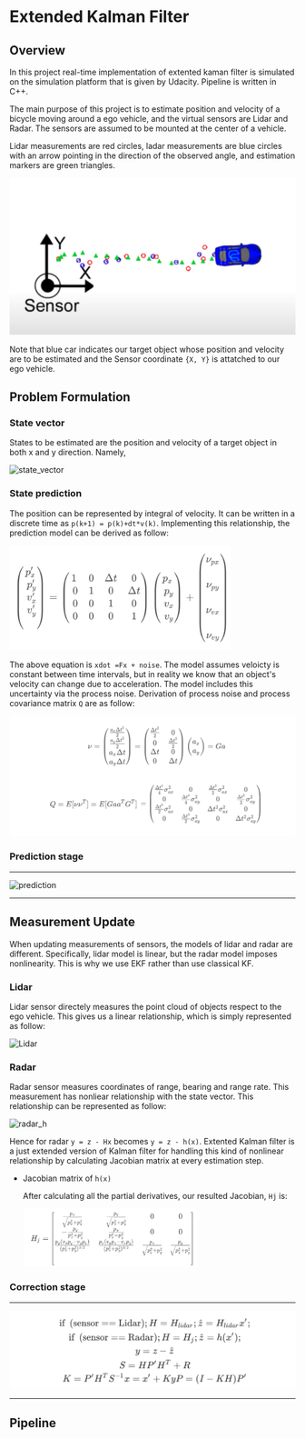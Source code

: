 # Extended Kalman Filter

## Overview

In this project real-time implementation of extented kaman filter is simulated on the simulation platform that is given by Udacity. Pipeline is written in C++. 

The main purpose of this project is to estimate position and velocity of a bicycle moving around a ego vehicle, and the virtual sensors are Lidar and Radar. The sensors are assumed to be mounted at the center of a vehicle.

Lidar measurements are red circles, ladar measurements are blue circles with an arrow pointing in the direction of the observed angle, and estimation markers are green triangles.

![config](./figs/config.png)



Note that blue car indicates our target object whose position and velocity are to be estimated and the Sensor coordinate `{X, Y}` is attatched to our ego vehicle.



## Problem Formulation

### State vector 

States to be estimated are the position and velocity of a target object in both x and y direction. Namely,

![state_vector](https://latex.codecogs.com/gif.latex?x&space;=&space;[p_x\quad&space;p_y\quad&space;v_x\quad&space;v_y]^T)

### State prediction

The position can be represented by integral of velocity. It can be written in a discrete time as `p(k+1) = p(k)+dt*v(k)`. Implementing this relationship, the prediction model can be derived as follow:

<img src="./figs/state_prediction.png" alt="state_predcition" style="zoom:40%;" />

The above equation is `xdot =Fx + noise`. The model assumes veloicty is constant between time intervals, but in reality we know that an object's velocity can change due to acceleration. The model includes this uncertainty via the process noise. Derivation of process noise and process covariance matrix `Q` are as follow:

![process_noise](./figs/process_noise.png)

### Prediction stage

---

![prediction](https://latex.codecogs.com/gif.latex?x'&space;=&space;Fx\\&space;P'&space;=&space;FPF^T&space;&plus;&space;Q)

---

## Measurement Update

When updating measurements of sensors, the models of lidar and radar are different. Specifically, lidar model is linear, but the radar model imposes nonlinearity. This is why we use EKF rather than use classical KF.

### Lidar

Lidar sensor directely measures the point cloud of objects respect to the ego vehicle. This gives us a linear relationship, which is simply represented as follow:

![Lidar](https://latex.codecogs.com/gif.latex?z=[p_x\quad&space;p_y]^T=H_{lidar}x\\&space;H_{lidar}=\begin{bmatrix}1&0&0&0\\&space;0&1&0&0\end{bmatrix})



### Radar

Radar sensor measures coordinates of range, bearing and range rate. This measurement has nonliear relationship with the state vector. This relationship can be represented as follow:

![radar_h](https://latex.codecogs.com/gif.latex?h(x)=&space;\begin{bmatrix}&space;\rho\\&space;\phi\\&space;\dot{\rho}&space;\end{bmatrix}=&space;\begin{bmatrix}&space;\sqrt{p_x^2&plus;p_y^2}\\&space;\text{atan2}(p_y,p_x)\\&space;{p_xv_x&plus;p_xv_y}\over{\sqrt{p_x^2&plus;p_y^2}}&space;\end{bmatrix})

Hence for radar `y = z - Hx` becomes `y = z - h(x)`. Extented Kalman filter is a just extended version of Kalman filter for handling this kind of nonlinear relationship by calculating Jacobian matrix at every estimation step.



* Jacobian matrix of `h(x)`

  After calculating all the partial derivatives, our resulted Jacobian, `Hj` is:

  <img src="./figs/jacobian.png" alt="jacobian" style="zoom:30%;" />



### Correction stage

---

![correction](./figs/correction.png)

---



## Pipeline


